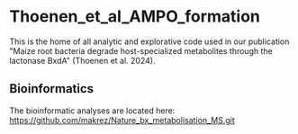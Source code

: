 # Thoenen_et_al_AMPO_formation

This is the home of all analytic and explorative code used in our publication "Maize root bacteria degrade host-specialized metabolites through the lactonase BxdA" (Thoenen et al. 2024).

## Bioinformatics
The bioinformatic analyses are located here: https://github.com/makrez/Nature_bx_metabolisation_MS.git

